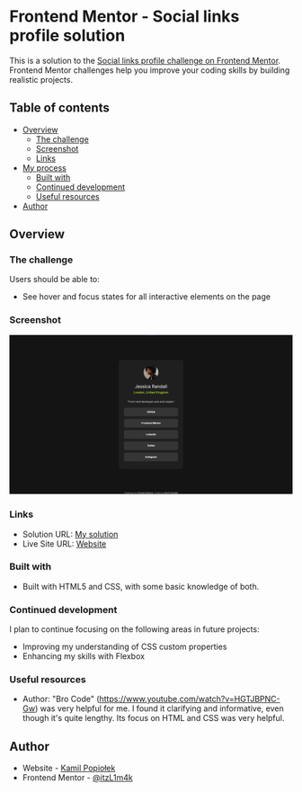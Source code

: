 # Frontend Mentor - Social links profile solution

This is a solution to the [Social links profile challenge on Frontend Mentor](https://www.frontendmentor.io/challenges/social-links-profile-UG32l9m6dQ). Frontend Mentor challenges help you improve your coding skills by building realistic projects.

## Table of contents

- [Overview](#overview)
  - [The challenge](#the-challenge)
  - [Screenshot](#screenshot)
  - [Links](#links)
- [My process](#my-process)
  - [Built with](#built-with)
  - [Continued development](#continued-development)
  - [Useful resources](#useful-resources)
- [Author](#author)

## Overview

### The challenge

Users should be able to:

- See hover and focus states for all interactive elements on the page

### Screenshot

![](./assets/images/screenshot.png)

### Links

- Solution URL: [My solution](https://www.frontendmentor.io/solutions/social-links-profile-html-css-Cczr9OyIpK)
- Live Site URL: [Website](https://social-links-profile-itzl1m4k.vercel.app/)

### Built with

- Built with HTML5 and CSS, with some basic knowledge of both.

### Continued development

I plan to continue focusing on the following areas in future projects:

- Improving my understanding of CSS custom properties
- Enhancing my skills with Flexbox

### Useful resources

- Author: "Bro Code" (<https://www.youtube.com/watch?v=HGTJBPNC-Gw>) was very helpful for me. I found it clarifying and informative, even though it's quite lengthy. Its focus on HTML and CSS was very helpful.

## Author

- Website - [Kamil Popiołek](https://github.com/itzL1m4k)
- Frontend Mentor - [@itzL1m4k](https://www.frontendmentor.io/profile/itzL1m4k)
